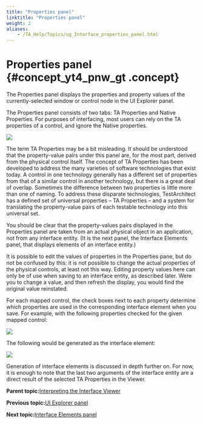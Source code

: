 ```yaml
--- 
title: "Properties panel"
linktitle: "Properties panel"
weight: 2
aliases: 
    - /TA_Help/Topics/ug_Interface_properties_panel.html
---
```

# Properties panel {#concept_yt4_pnw_gt .concept}

The Properties panel displays the properties and property values of the currently-selected window or control node in the UI Explorer panel.

The Properties panel consists of two tabs: TA Properties and Native Properties. For purposes of interfacing, most users can rely on the TA properties of a control, and ignore the Native properties.

![](../Images/Properties_panel_interface_entities.png)

The term TA Properties may be a bit misleading. It should be understood that the property-value pairs under this panel are, for the most part, derived from the physical control itself. The concept of TA Properties has been developed to address the many varieties of software technologies that exist today. A control in one technology generally has a different set of properties from that of a similar control in another technology, but there is a great deal of overlap. Sometimes the difference between two properties is little more than one of naming. To address these disparate technologies, TestArchitect has a defined set of universal properties – TA Properties – and a system for translating the property-value pairs of each testable technology into this universal set.

You should be clear that the property-values pairs displayed in the Properties panel are taken from an actual physical object in an application, not from any interface entity. \(It is the next panel, the Interface Elements panel, that displays elements of an interface entity.\)

It is possible to edit the values of properties in the Properties pane, but do not be confused by this: it is not possible to change the actual properties of the physical controls, at least not this way. Editing property values here can only be of use when saving to an interface entity, as described later. Were you to change a value, and then refresh the display, you would find the original value reinstated.

For each mapped control, the check boxes next to each property determine which properties are used in the corresponding interface element when you save. For example, with the following properties checked for the given mapped control:

![](../Images/ug_interface_definition11.png)

The following would be generated as the interface element:

![](../Images/ug_interface_element.png)

Generation of interface elements is discussed in depth further on. For now, it is enough to note that the last two arguments of the interface entity are a direct result of the selected TA Properties in the Viewer.

**Parent topic:**[Interpreting the Interface Viewer](../../TA_Help/Topics/Interface_def_Viewer_reading.html)

**Previous topic:**[UI Explorer panel](../../TA_Help/Topics/ug_Interface_UI_explorer_panel.html)

**Next topic:**[Interface Elements panel](../../TA_Help/Topics/ug_Interface_panel.html)


